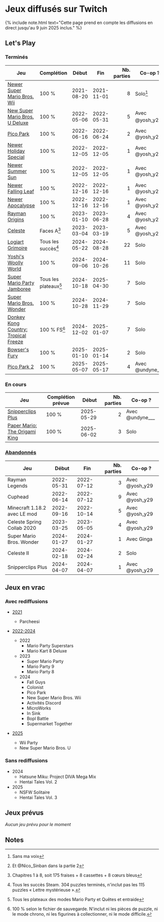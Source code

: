 # Jeux diffusés sur Twitch

{% include note.html text="Cette page prend en compte les diffusions en direct jusqu'au 9 juin 2025 inclus." %}

## Let's Play

### Terminés

| Jeu                                                                                                              | Complétion            | Début      | Fin        | Nb. parties | Co-op ?            |
| ---------------------------------------------------------------------------------------------------------------- | --------------------- | ---------- | ---------- | ----------: | ------------------ |
| [Newer Super Mario Bros. Wii](https://www.youtube.com/playlist?list=PLc3xBj1pKuhUJ3np-6_rJBOC4WWp9fPPg)          | 100 %                 | 2021-08-20 | 2021-11-01 |           8 | Solo[^1]           |
| [New Super Mario Bros. U Deluxe](https://www.youtube.com/playlist?list=PLc3xBj1pKuhX1mPp700oViCkVIYgMI8ip)       | 100 %                 | 2022-05-06 | 2022-05-31 |           5 | Avec @yosh_y29[^2] |
| [Pico Park](https://www.youtube.com/playlist?list=PLc3xBj1pKuhUbZav2XGORW4ocLutYJLlW)                            | 100 %                 | 2022-06-16 | 2022-06-24 |           2 | Avec @yosh_y29     |
| [Newer Holiday Special](https://youtu.be/U_nj9x56Cb4?t=0)                                                        | 100 %                 | 2022-12-05 | 2022-12-05 |           1 | Avec @yosh_y29     |
| [Newer Summer Sun](https://youtu.be/U_nj9x56Cb4?t=2374)                                                          | 100 %                 | 2022-12-05 | 2022-12-05 |           1 | Avec @yosh_y29     |
| [Newer Falling Leaf](https://youtu.be/My3iS3sf9rQ?t=0)                                                           | 100 %                 | 2022-12-16 | 2022-12-16 |           1 | Avec @yosh_y29     |
| [Newer Apocalypse](https://youtu.be/My3iS3sf9rQ?t=2547)                                                          | 100 %                 | 2022-12-16 | 2022-12-16 |           1 | Avec @yosh_y29     |
| [Rayman Origins](https://www.youtube.com/playlist?list=PLc3xBj1pKuhXvGqsz8eDP7a7raAS-D4nF)                       | 100 %                 | 2023-01-10 | 2023-06-28 |           4 | Avec @yosh_y29     |
| [Celeste](https://www.youtube.com/playlist?list=PLc3xBj1pKuhUK3VoVBHM4TM75dkeUu40Y)                              | Faces A[^3]           | 2023-03-04 | 2023-03-19 |           5 | Avec @yosh_y29     |
| [Logiart Grimoire](https://www.youtube.com/playlist?list=PLc3xBj1pKuhUY6_4Zbs8UPnxg7TWxaYXc)                     | Tous les succès[^4]   | 2024-05-22 | 2024-08-28 |          22 | Solo               |
| [Yoshi's Woolly World](https://www.youtube.com/playlist?list=PLc3xBj1pKuhV37A6mqJnBjC9h2g9_Dw3-)                 | 100 %                 | 2024-09-06 | 2024-10-26 |          11 | Solo               |
| [Super Mario Party Jamboree](https://www.youtube.com/playlist?list=PLc3xBj1pKuhVzJt-plfE2j0BxRzCOuhuZ)           | Tous les plateaux[^5] | 2024-10-18 | 2025-04-30 |           7 | Solo               |
| [Super Mario Bros. Wonder](https://www.youtube.com/playlist?list=PLc3xBj1pKuhUwjxcbKztqJWOExUngrJhG)             | 100 %                 | 2024-10-28 | 2024-11-29 |           7 | Solo               |
| [Donkey Kong Country: Tropical Freeze](https://www.youtube.com/playlist?list=PLc3xBj1pKuhXBvrzUQixMiqFMyYsPdvTJ) | 100 % FS[^6]          | 2024-12-02 | 2025-01-07 |           7 | Solo               |
| [Bowser's Fury](https://www.youtube.com/playlist?list=PLc3xBj1pKuhVHixhAuvPhYBdBYzW1nZKp)                        | 100 %                 | 2025-01-10 | 2025-01-14 |           2 | Solo               |
| [Pico Park 2](https://www.youtube.com/playlist?list=PLc3xBj1pKuhVpkQnwY37KAu-6xRZMlIrh)                          | 100 %                 | 2025-05-07 | 2025-05-17 |           4 | Avec @undyne___    |

### En cours

| Jeu                                                                                                       | Complétion prévue | Début      | Nb. parties | Co-op ?         |
| --------------------------------------------------------------------------------------------------------- | ----------------- | ---------- | ----------: | --------------- |
| [Snipperclips Plus](https://www.youtube.com/playlist?list=PLc3xBj1pKuhWajF8qaaeux59WGf2dSO02)             | 100 %             | 2025-05-29 |           2 | Avec @undyne___ |
| [Paper Mario: The Origami King](https://www.youtube.com/playlist?list=PLc3xBj1pKuhUKGA1booVxKWN9QRTdBaJm) | 100 %             | 2025-06-02 |           3 | Solo            |

### [Abandonnés](https://www.youtube.com/playlist?list=PLc3xBj1pKuhUQipyki9hos0mp-Ub3ZsUG)

| Jeu                          | Début      | Fin        | Nb. parties | Co-op ?        |
| ---------------------------- | ---------- | ---------- | ----------: | -------------- |
| Rayman Legends               | 2022-05-31 | 2022-07-12 |           3 | Avec @yosh_y29 |
| Cuphead                      | 2022-06-14 | 2022-07-12 |           9 | Avec @yosh_y29 |
| Minecraft 1.18.2 avec LE mod | 2022-09-16 | 2022-10-14 |           5 | Avec @yosh_y29 |
| Celeste Spring Collab 2020   | 2023-03-25 | 2023-05-05 |           4 | Avec @yosh_y29 |
| Super Mario Bros. Wonder     | 2024-01-27 | 2024-01-27 |           1 | Avec Ginga     |
| Celeste II                   | 2024-02-18 | 2024-02-24 |           2 | Solo           |
| Snipperclips Plus            | 2024-04-07 | 2024-04-07 |           1 | Avec @yosh_y29 |

## Jeux en vrac

### Avec rediffusions

- [2021](https://www.youtube.com/playlist?list=PLc3xBj1pKuhWTW-H4or0xN10r8ha8yuYE)
    - Parcheesi

- [2022-2024](https://www.youtube.com/playlist?list=PLc3xBj1pKuhXQh4ZT7y6O1GZvTpLMzm2g)
    - 2022
        - Mario Party Superstars
        - Mario Kart 8 Deluxe
    - 2023
        - Super Mario Party
        - Mario Party 9
        - Mario Party 8
    - 2024
        - Fall Guys
        - Colonist
        - Pico Park
        - New Super Mario Bros. Wii
        - Activités Discord
        - MicroWorks
        - In Sink
        - Bopl Battle
        - Supermarket Together

- [2025](https://www.youtube.com/playlist?list=PLc3xBj1pKuhUuhv1F9tyHxPjaGvWYBjWd)
    - Wii Party
    - New Super Mario Bros. U

### Sans rediffusions

- 2024
    - Hatsune Miku: Project DIVA Mega Mix
    - Hentai Tales Vol. 2
- 2025
    - NSFW Solitaire
    - Hentai Tales Vol. 3

## Jeux prévus

*Aucun jeu prévu pour le moment*

## Notes

[^1]: Sans ma voix

[^2]: Et @Nico_Sinban dans la partie 2

[^3]: Chapitres 1 à 8, soit 175 fraises + 8 cassettes + 8 cœurs bleus

[^4]: Tous les succès Steam. 304 puzzles terminés, n'inclut pas les 115 puzzles « Lettre mystérieuse ».

[^5]: Tous les plateaux des modes Mario Party et Quêtes et entraide

[^6]: 100 % selon le fichier de sauvegarde. N'inclut ni les pièces de puzzle, ni le mode chrono, ni les figurines à collectionner, ni le mode difficile.